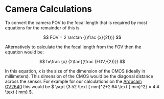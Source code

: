 # Camera Calculations
To convert the camera FOV to the focal length that is required by most equations for the remainder of this is 

$$ FOV = 2 \arctan {(\frac {x}{2f})} $$

Alternatively to calculate the the focal length from the FOV then the equation would be:

$$ f=\frac {x} {2\tan{(\frac {FOV}{2})}} $$

In this equation, x is the size of the dimension of the CMOS (ideally in millimeters). This dimension of the CMOS would be the diagonal distance across the sensor. For example for our calculations on the [Arducam OV2640](https://www.uctronics.com/download/OV2640_DS.pdf) this would be $ \sqrt {3.52 \text { mm}^2+2.64 \text { mm}^2} = 4.4 \text { mm} $.
